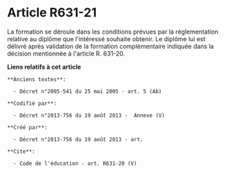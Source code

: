 # Article R631-21

La formation se déroule dans les conditions prévues par la réglementation relative au diplôme que l'intéressé souhaite
obtenir. Le diplôme lui est délivré après validation de la formation complémentaire indiquée dans la décision mentionnée à
l'article R. 631-20.

**Liens relatifs à cet article**

	**Anciens textes**:

	  - Décret n°2005-541 du 25 mai 2005 - art. 5 (Ab)

	**Codifié par**:

	  - Décret n°2013-756 du 19 août 2013 -  Annexe (V)

	**Créé par**:

	  - Décret n°2013-756 du 19 août 2013 - art.

	**Cite**:

	  - Code de l'éducation - art. R631-20 (V)
